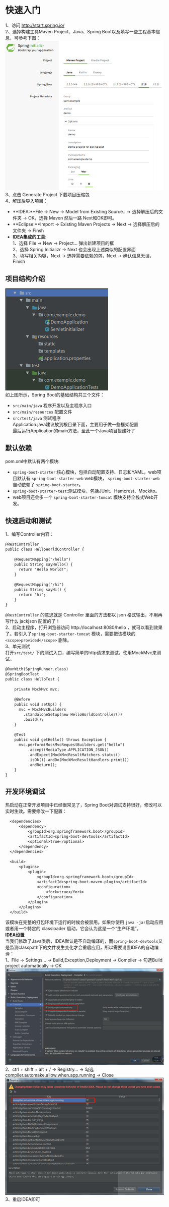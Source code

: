 # 快速入门
1、访问 http://start.spring.io/  
2、选择构建工具Maven Project、Java、Spring Boot以及填写一些工程基本信息，可参考下图：![](assets/learning(1)-启动和测试-c9ef57de.png)
3、点击 Generate Project 下载项目压缩包  
4、解压后导入项目：  
- **IDEA:**File -> New -> Model from Existing Source.. -> 选择解压后的文件夹 -> OK，选择 Maven 然后一路 Next和OK即可。
- **Eclipse:**Import -> Existing Maven Projects -> Next -> 选择解压后的文件夹 -> Finsh
- **IDEA集成的工具:**  
1、选择 File -> New -> Project… 弹出新建项目的框  
2、选择 Spring Initializr -> Next 也会出现上述类似的配置界面  
3、填写相关内容，Next -> 选择需要依赖的包，Next -> 确认信息无误，Finish  
## 项目结构介绍
![](assets/learning(1)-启动和测试-c36997d5.png)  
如上图所示，Spring Boot的基础结构共三个文件：
- `src/main/java` 程序开发以及主程序入口
- `src/main/resources` 配置文件
- `src/test/java` 测试程序  
Application.java建议放到根目录下面，主要用于做一些框架配置  
最后运行Application的main方法，至此一个Java项目搭建好了
## 默认依赖  
pom.xml中默认有两个模块:  
- `spring-boot-starter`:核心模块，包括自动配置支持、日志和YAML，web项目默认有 `spring-boot-starter-web` web模块， `spring-boot-starter-web` 自动依赖了 `spring-boot-starter`。
- `spring-boot-starter-test`:测试模块，包括JUnit、Hamcrest、Mockito。  
- web项目还会多一个 `spring-boot-starter-tomcat` 模块支持全栈式Web开发。
## 快速启动和测试  
1、编写Controller内容：
```
@RestController
public class HelloWorldController {

    @RequestMapping("/hello")
    public String sayHello() {
      return "Hello World!";
    }

    @RequestMapping("/hi")
    public String sayHi() {
      return "hi";
    }
}
```  
`@RestController` 的意思就是 Controller 里面的方法都以 json 格式输出，不用再写什么 jackjson 配置的了！  
2、启动主程序，打开浏览器访问 http://localhost:8080/hello ，就可以看到效果了。若引入了`spring-boot-starter-tomcat` 模块，需要把该模块的 `<scope>provided</scope>` 删除。  
3、单元测试  
打开`src/test/` 下的测试入口，编写简单的http请求来测试，使用MockMvc来测试。  
```
@RunWith(SpringRunner.class)
@SpringBootTest
public class HelloTest {

    private MockMvc mvc;

    @Before
    public void setUp() {
      mvc = MockMvcBuilders
        .standaloneSetup(new HelloWorldController())
        .build();
    }

    @Test
    public void getHello() throws Exception {
      mvc.perform(MockMvcRequestBuilders.get("hello")
          .accept(MediaType.APPLICATION_JSON))
          .andExpect(MockMvcResultMatchers.status()
          .isOk()).andDo(MockMvcResultHandlers.print())
          .andReturn();
    }
}
```  
## 开发环境调试
热启动在正常开发项目中已经很常见了，Spring Boot对调试支持很好，修改可以实时生效。需要修改一下配置：  
```
  <dependencies>
      <dependency>
          <groupId>org.springframework.boot</groupId>
          <artifactId>spring-boot-devtools</artifactId>
          <optional>true</optional>
      </dependency>
  </dependencies>  

  <build>
      <plugins>
          <plugin>
              <groupId>org.springframework.boot</groupId>
              <artifactId>spring-boot-maven-plugin</artifactId>
              <configuration>
                  <fork>true</fork>
              </configuration>
          </plugin>
      </plugins>
  </build>
```  
该模块在完整的打包环境下运行的时候会被禁用。如果你使用 `java -jar`启动应用或者用一个特定的 classloader 启动，它会认为这是一个“生产环境”。  
 **IDEA设置**  
 当我们修改了Java类后，IDEA默认是不自动编译的，而`spring-boot-devtools`又是监测classpath下的文件发生变化才会重启应用，所以需要设置IDEA的自动编译：  
 1、File -> Settings... -> Build,Exception,Deployment -> Compiler -> 勾选Build project automatically  -> OK
 ![](assets/learning(1)-启动和测试-0549ecac.png)  
 2、ctrl + shift + alt + / -> Registry... -> 勾选 compiler.automake.allow.when.app.running -> Close
 ![](assets/learning(1)-启动和测试-e89bf12a.png)  
 3、重启IDEA即可
